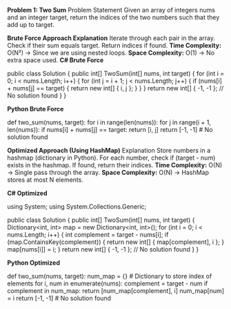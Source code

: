 **Problem 1: Two Sum**
Problem Statement
Given an array of integers nums and an integer target, return the indices of the two numbers such that they add up to target.

**Brute Force Approach
Explanation**
Iterate through each pair in the array.
Check if their sum equals target.
Return indices if found.
**Time Complexity:**
O(N²) → Since we are using nested loops.
**Space Complexity:**
O(1) → No extra space used.
**C# Brute Force**

public class Solution {
    public int[] TwoSum(int[] nums, int target) {
        for (int i = 0; i < nums.Length; i++) {
            for (int j = i + 1; j < nums.Length; j++) {
                if (nums[i] + nums[j] == target) {
                    return new int[] { i, j };
                }
            }
        }
        return new int[] { -1, -1 }; // No solution found
    }
}

**Python Brute Force**

def two_sum(nums, target):
    for i in range(len(nums)):
        for j in range(i + 1, len(nums)):
            if nums[i] + nums[j] == target:
                return [i, j]
    return [-1, -1]  # No solution found
    
**Optimized Approach (Using HashMap)**
Explanation
Store numbers in a hashmap (dictionary in Python).
For each number, check if (target - num) exists in the hashmap.
If found, return their indices.
**Time Complexity:**
O(N) → Single pass through the array.
**Space Complexity:**
O(N) → HashMap stores at most N elements.

**C# Optimized**

using System;
using System.Collections.Generic;

public class Solution {
    public int[] TwoSum(int[] nums, int target) {
        Dictionary<int, int> map = new Dictionary<int, int>();
        for (int i = 0; i < nums.Length; i++) {
            int complement = target - nums[i];
            if (map.ContainsKey(complement)) {
                return new int[] { map[complement], i };
            }
            map[nums[i]] = i;
        }
        return new int[] { -1, -1 }; // No solution found
    }
}

**Python Optimized**

def two_sum(nums, target):
    num_map = {}  # Dictionary to store index of elements
    for i, num in enumerate(nums):
        complement = target - num
        if complement in num_map:
            return [num_map[complement], i]
        num_map[num] = i
    return [-1, -1]  # No solution found
